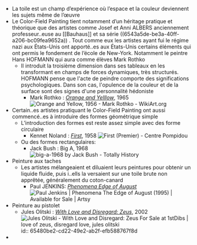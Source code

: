 - La toile est un champ d’expérience où l’espace et la couleur deviennent les sujets même de l’œuvre
- Le Color-Field Painting tient notamment d’un héritage pratique et théorique que des artistes comme Josef et Anni ALBERS  anciennement professeur..euse au [[Bauhaus]] et sa série ((6543a5de-be3a-40ff-a206-bc09fea9652a)) . Tout comme eux les artistes ayant fui le régime nazi aux États-Unis ont apporté..es aux États-Unis certains éléments qui ont permis le fondement de l’école de New-York. Notamment le peintre Hans HOFMANN qui aura comme élèves Mark Rothko
	- Il introduit la troisième dimension dans ses tableaux en les transformant en champs de forces dynamiques, très structurés. HOFMANN pense que l'acte de peindre comporte des significations psychologiques. Dans son cas, l'opulence de la couleur et de la surface sont des signes d'une personnalité hédoniste
		- Mark Rothko : [*Orange and Yelllow*](https://www.wikiart.org/en/mark-rothko/orange-and-yellow), 1965 ![Orange and Yellow, 1956 - Mark Rothko - WikiArt.org](https://uploads2.wikiart.org/images/mark-rothko/orange-and-yellow(1).jpg)
- Certain..es artistes pratiquant le Color-Field Painting ont aussi commencé..es à introduire des formes géométrique simple
	- L’introduction des formes est reste assez simple avec des forme circulaire
		- Kennet Noland : [*First*](https://www.centrepompidou.fr/fr/ressources/oeuvre/crbGo6), 1958 ![First (Premier) - Centre Pompidou](https://www.centrepompidou.fr/media/picture/7b/7a/7b7ac2034f38726448f230075e81f86b/thumb_large.jpg)
	- Ou des formes rectangulaires:
		- Jack Bush : Big A, 1968 ![big-a-1968 by Jack Bush - Totally History](https://totallyhistory.com/wp-content/uploads/2012/08/big-a-1968-by-Jack-Bush.jpg)
- Peinture aux taches
	- Les artistes mélangeaient et diluaient leurs peintures pour obtenir un liquide fluide, puis i..ells la versaient sur une toile brute non apprêtée, généralement du coton-canard
		- Paul JENKINS: [*Phenomena Edge of August*](https://www.artsy.net/artwork/paul-jenkins-phenomena-the-edge-of-august) ![Paul Jenkins | Phenomena The Edge of August (1995) | Available for Sale |  Artsy](https://d7hftxdivxxvm.cloudfront.net/?height=799&quality=85&resize_to=fit&src=https%3A%2F%2Fd32dm0rphc51dk.cloudfront.net%2FPJVDjlQoCjP5C_p8ETuROw%2Fmain.jpg&width=571)
- Peinture au pistolet
	- Jules Olitski : [*With Love and Disregard: Zeus*](https://www.1stdibs.com/fr/art/peintures/jules-olitski-with-love-and-disregard-zeus/id-a_3494/?modal=intlWelcomeModal), 2002 ![Jules Olitski - With Love and Disregard: Zeus For Sale at 1stDibs | love of  zeus, disregard love, jules olitski](https://a.1stdibscdn.com/archivesE/art/upload/42/1313/JOWithLoveandDisregard-Zeus.19206copy.jpg)
	  id:: 65480be2-cd22-49e2-ab2f-efb588767f8d
-